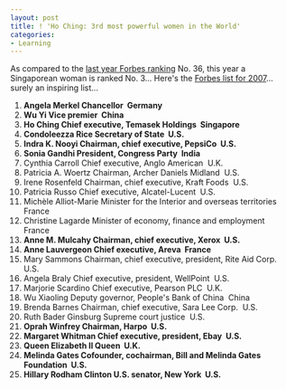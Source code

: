 ```yaml
---
layout: post
title: ! 'Ho Ching: 3rd most powerful women in the World'
categories:
- Learning
---
```



As compared to the [last year Forbes ranking](http://www.forbes.com/lists/2006/11/06women_The-100-Most-Powerful-Women_Rank.html) No. 36, this year a Singaporean woman is ranked No. 3... Here's the [Forbes list for 2007](http://www.forbes.com/lists/2007/11/biz-07women_The-100-Most-Powerful-Women_Rank.html)... surely an inspiring list...

1. **Angela Merkel Chancellor  Germany**
2. **Wu Yi Vice premier  China**
3. **Ho Ching Chief executive, Temasek Holdings  Singapore**
4. **Condoleezza Rice Secretary of State  U.S.**
5. **Indra K. Nooyi Chairman, chief executive, PepsiCo  U.S.**
6. **Sonia Gandhi President, Congress Party  India**
7. Cynthia Carroll Chief executive, Anglo American  U.K. 
8. Patricia A. Woertz Chairman, Archer Daniels Midland  U.S. 
9. Irene Rosenfeld Chairman, chief executive, Kraft Foods  U.S. 
10. Patricia Russo Chief executive, Alcatel-Lucent  U.S. 
11. Michèle Alliot-Marie Minister for the Interior and overseas territories  France 
12. Christine Lagarde Minister of economy, finance and employment  France 
13. **Anne M. Mulcahy Chairman, chief executive, Xerox  U.S.**
14. **Anne Lauvergeon Chief executive, Areva  France**
15. Mary Sammons Chairman, chief executive, president, Rite Aid Corp.  U.S. 
16. Angela Braly Chief executive, president, WellPoint  U.S. 
17. Marjorie Scardino Chief executive, Pearson PLC  U.K. 
18. Wu Xiaoling Deputy governor, People's Bank of China  China 
19. Brenda Barnes Chairman, chief executive, Sara Lee Corp.  U.S. 
20. Ruth Bader Ginsburg Supreme court justice  U.S. 
21. **Oprah Winfrey Chairman, Harpo  U.S.**
22. **Margaret Whitman Chief executive, president, Ebay  U.S.** 
23. **Queen Elizabeth II Queen  U.K.**
24. **Melinda Gates Cofounder, cochairman, Bill and Melinda Gates Foundation  U.S.**
25. **Hillary Rodham Clinton U.S. senator, New York  U.S.**

